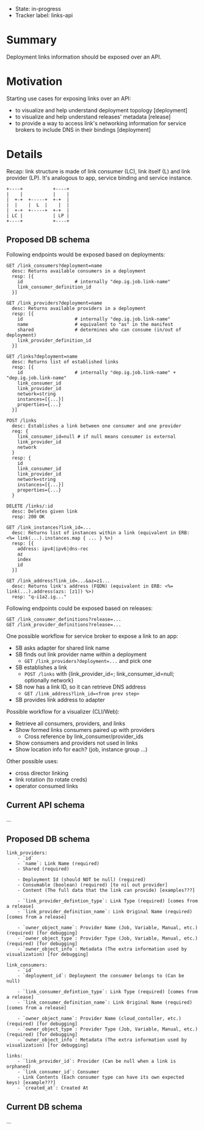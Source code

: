 - State: in-progress
- Tracker label: links-api

# Summary

Deployment links information should be exposed over an API.

# Motivation

Starting use cases for exposing links over an API:

- to visualize and help understand deployment topology [deployment]
- to visualize and help understand releases' metadata [release]
- to provide a way to access link's networking information for service brokers to include DNS in their bindings [deployment]

# Details

Recap: link structure is made of link consumer (LC), link itself (L) and link provider (LP). It's analogous to app, service binding and service instance.

```
+----+           +----+
|    |           |    |
|  +-+  +-----+  +-+  |
|  |    |  L  |    |  |
|  +-+  +-----+  +-+  |
| LC |           | LP |
+----+           +----+
```

## Proposed DB schema

Following endpoints would be exposed based on deployments:

```
GET /link_consumers?deployment=name
  desc: Returns available consumers in a deployment
  resp: [{
    id                   # internally "dep.ig.job.link-name"
    link_consumer_definition_id
  }]

GET /link_providers?deployment=name
  desc: Returns available providers in a deployment
  resp: [{
    id                   # internally "dep.ig.job.link-name"
    name                 # equivalent to "as" in the manifest
    shared               # determines who can consume (in/out of deployment)
    link_provider_definition_id
  }]

GET /links?deployment=name
  desc: Returns list of established links
  resp: [{
    id                   # internally "dep.ig.job.link-name" + "dep.ig.job.link-name"
    link_consumer_id
    link_provider_id
    network=string
    instances=[{...}]
    properties={...}
  }]

POST /links
  desc: Establishes a link between one consumer and one provider
  req: {
    link_consumer_id=null # if null means consumer is external
    link_provider_id
    network
  }
  resp: {
    id
    link_consumer_id
    link_provider_id
    network=string
    instances=[{...}]
    properties={...}
  }

DELETE /links/:id
  desc: Deletes given link
  resp: 200 OK

GET /link_instances?link_id=...
  desc: Returns list of instances within a link (equivalent in ERB: <%= link(...).instances.map { ... } %>)
  resp: [{
    address: ipv4|ipv6|dns-rec
    az
    index
    id
  }]

GET /link_address?link_id=...&az=z1...
  desc: Returns link's address (FQDN) (equivalent in ERB: <%= link(...).address(azs: [z1]) %>)
  resp: "q-i1a2.ig..."
```

Following endpoints could be exposed based on releases:

```
GET /link_consumer_definitions?release=...
GET /link_provider_definitions?release=...
```

One possible workflow for service broker to expose a link to an app:

- SB asks adapter for shared link name
- SB finds out link provider name within a deployment
  - `GET /link_providers?deployment=...` and pick one
- SB establishes a link
  - `POST /links` with {link_provider_id=<from prev step>; link_consumer_id=null; optionally network}
- SB now has a link ID, so it can retrieve DNS address
  - `GET /link_address?link_id=<from prev step>`
- SB provides link address to adapter

Possible workflow for a visualizer (CLI/Web):

- Retrieve all consumers, providers, and links
- Show formed links consumers paired up with providers
  - Cross reference by link_consumer/provider_ids
- Show consumers and providers not used in links
- Show location info for each? (job, instance group ...)

Other possible uses:

- cross director linking
- link rotation (to rotate creds)
- operator consumed links


## Current API schema

...

## Proposed DB schema

```
link_providers:
    - `id`
    - `name`: Link Name (required)
    - Shared (required)

    - Deployment Id (should NOT be null) (required)
    - Consumable (boolean) (required) [to nil out provider]
    - Content (The full data that the link can provide) [examples???]

    - `link_provider_defintion_type`: Link Type (required) [comes from a release]
    - `link_provider_definition_name`: Link Original Name (required) [comes from a release]

    - `owner_object_name`: Provider Name (Job, Variable, Manual, etc.) (required) [for debugging]
    - `owner_object_type`: Provider Type (Job, Variable, Manual, etc.) (required) [for debugging]
    - `owner_object_info`: Metadata (The extra information used by visualization) [for debugging]

link_consumers:
    - `id`
    - `deployment_id`: Deployment the consumer belongs to (Can be null)

    - `link_consumer_defintion_type`: Link Type (required) [comes from a release]
    - `link_consumer_definition_name`: Link Original Name (required) [comes from a release]

    - `owner_object_name`: Provider Name (cloud_contoller, etc.) (required) [for debugging]
    - `owner_object_type`: Provider Type (Job, Variable, Manual, etc.) (required) [for debugging]
    - `owner_object_info`: Metadata (The extra information used by visualization) [for debugging]

links:
    - `link_provider_id`: Provider (Can be null when a link is orphaned)
    - `link_consumer_id`: Consumer
    - Link Contents (Each consumer type can have its own expected keys) [example???]
    - `created_at`: Created At
```

## Current DB schema

...
